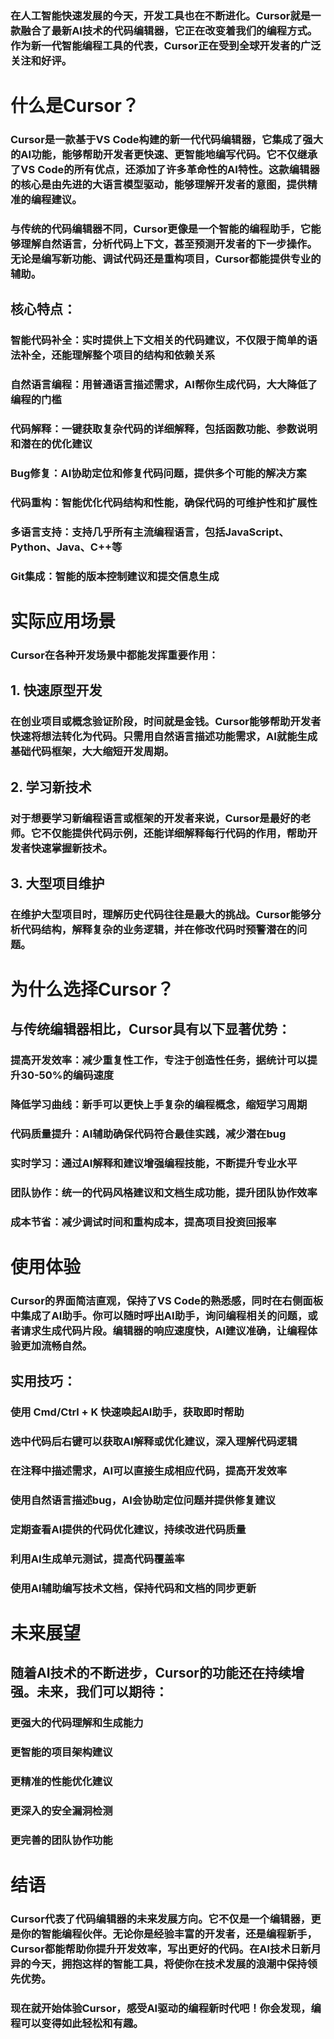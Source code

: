 ### 在人工智能快速发展的今天，开发工具也在不断进化。Cursor就是一款融合了最新AI技术的代码编辑器，它正在改变着我们的编程方式。作为新一代智能编程工具的代表，Cursor正在受到全球开发者的广泛关注和好评。
# 什么是Cursor？
### Cursor是一款基于VS Code构建的新一代代码编辑器，它集成了强大的AI功能，能够帮助开发者更快速、更智能地编写代码。它不仅继承了VS Code的所有优点，还添加了许多革命性的AI特性。这款编辑器的核心是由先进的大语言模型驱动，能够理解开发者的意图，提供精准的编程建议。
### 与传统的代码编辑器不同，Cursor更像是一个智能的编程助手，它能够理解自然语言，分析代码上下文，甚至预测开发者的下一步操作。无论是编写新功能、调试代码还是重构项目，Cursor都能提供专业的辅助。

## 核心特点：
### 智能代码补全：实时提供上下文相关的代码建议，不仅限于简单的语法补全，还能理解整个项目的结构和依赖关系
### 自然语言编程：用普通语言描述需求，AI帮你生成代码，大大降低了编程的门槛
### 代码解释：一键获取复杂代码的详细解释，包括函数功能、参数说明和潜在的优化建议
### Bug修复：AI协助定位和修复代码问题，提供多个可能的解决方案
### 代码重构：智能优化代码结构和性能，确保代码的可维护性和扩展性
### 多语言支持：支持几乎所有主流编程语言，包括JavaScript、Python、Java、C++等
### Git集成：智能的版本控制建议和提交信息生成

# 实际应用场景
### Cursor在各种开发场景中都能发挥重要作用：

## 1. 快速原型开发
### 在创业项目或概念验证阶段，时间就是金钱。Cursor能够帮助开发者快速将想法转化为代码。只需用自然语言描述功能需求，AI就能生成基础代码框架，大大缩短开发周期。

## 2. 学习新技术
### 对于想要学习新编程语言或框架的开发者来说，Cursor是最好的老师。它不仅能提供代码示例，还能详细解释每行代码的作用，帮助开发者快速掌握新技术。

## 3. 大型项目维护
### 在维护大型项目时，理解历史代码往往是最大的挑战。Cursor能够分析代码结构，解释复杂的业务逻辑，并在修改代码时预警潜在的问题。

# 为什么选择Cursor？
## 与传统编辑器相比，Cursor具有以下显著优势：
### 提高开发效率：减少重复性工作，专注于创造性任务，据统计可以提升30-50%的编码速度
### 降低学习曲线：新手可以更快上手复杂的编程概念，缩短学习周期
### 代码质量提升：AI辅助确保代码符合最佳实践，减少潜在bug
### 实时学习：通过AI解释和建议增强编程技能，不断提升专业水平
### 团队协作：统一的代码风格建议和文档生成功能，提升团队协作效率
### 成本节省：减少调试时间和重构成本，提高项目投资回报率
# 使用体验
### Cursor的界面简洁直观，保持了VS Code的熟悉感，同时在右侧面板中集成了AI助手。你可以随时呼出AI助手，询问编程相关的问题，或者请求生成代码片段。编辑器的响应速度快，AI建议准确，让编程体验更加流畅自然。

## 实用技巧：
### 使用 Cmd/Ctrl + K 快速唤起AI助手，获取即时帮助
### 选中代码后右键可以获取AI解释或优化建议，深入理解代码逻辑
### 在注释中描述需求，AI可以直接生成相应代码，提高开发效率
### 使用自然语言描述bug，AI会协助定位问题并提供修复建议
### 定期查看AI提供的代码优化建议，持续改进代码质量
### 利用AI生成单元测试，提高代码覆盖率
### 使用AI辅助编写技术文档，保持代码和文档的同步更新
# 未来展望
## 随着AI技术的不断进步，Cursor的功能还在持续增强。未来，我们可以期待：
### 更强大的代码理解和生成能力
### 更智能的项目架构建议
### 更精准的性能优化建议
### 更深入的安全漏洞检测
### 更完善的团队协作功能
# 结语
### Cursor代表了代码编辑器的未来发展方向。它不仅是一个编辑器，更是你的智能编程伙伴。无论你是经验丰富的开发者，还是编程新手，Cursor都能帮助你提升开发效率，写出更好的代码。在AI技术日新月异的今天，拥抱这样的智能工具，将使你在技术发展的浪潮中保持领先优势。
### 现在就开始体验Cursor，感受AI驱动的编程新时代吧！你会发现，编程可以变得如此轻松和有趣。
